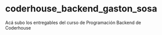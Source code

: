 # coderhouse_backend_gaston_sosa
Acá subo los entregables del curso de Programación Backend de Coderhouse
